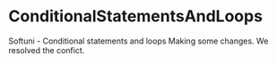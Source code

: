 # ConditionalStatementsAndLoops
Softuni - Conditional statements and loops
Making some changes.
We resolved the confict.
